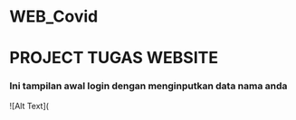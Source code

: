 # WEB_Covid
# PROJECT TUGAS WEBSITE

### Ini tampilan awal login dengan menginputkan data nama anda
![Alt Text](
